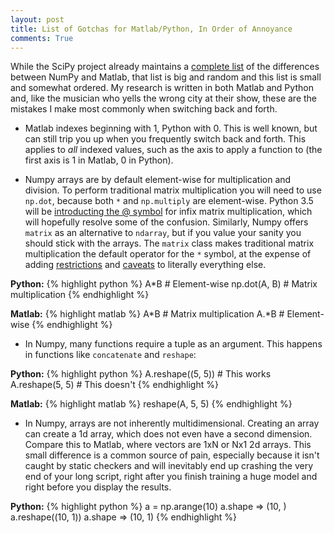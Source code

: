 ```yaml
---
layout: post
title: List of Gotchas for Matlab/Python, In Order of Annoyance
comments: True
---
```

While the SciPy project already maintains a [complete list](http://wiki.scipy.org/NumPy_for_Matlab_Users) of the differences between NumPy and Matlab, that list is big and random and this list is small and somewhat ordered. My research is written in both Matlab and Python and, like the musician who yells the wrong city at their show, these are the mistakes I make most commonly when switching back and forth.

* Matlab indexes beginning with 1, Python with 0. This is well known, but can still trip you up when you frequently switch back and forth. This applies to *all* indexed values, such as the axis to apply a function to (the first axis is 1 in Matlab, 0 in Python).

* Numpy arrays are by default element-wise for multiplication and division. To perform traditional matrix multiplication you will need to use `np.dot`, because both `*` and `np.multiply` are element-wise. Python 3.5 will be [introducting the @ symbol](https://www.python.org/dev/peps/pep-0465/) for infix matrix multiplication, which will hopefully resolve some of the confusion. Similarly, Numpy offers `matrix` as an alternative to `ndarray`, but if you value your sanity you should stick with the arrays. The `matrix` class makes traditional matrix multiplication the default operator for the `*` symbol, at the expense of adding [restrictions](http://stackoverflow.com/questions/4151128/what-are-the-differences-between-numpy-arrays-and-matrices-which-one-should-i-u) and [caveats](http://stackoverflow.com/questions/12024820/danger-of-mixing-numpy-matrix-and-array) to literally everything else.


**Python:**
{% highlight python %}
A*B            # Element-wise
np.dot(A, B)   # Matrix multiplication
{% endhighlight %}


**Matlab:**
{% highlight matlab %}
A*B            # Matrix multiplication
A.*B           # Element-wise
{% endhighlight %}

* In Numpy, many functions require a tuple as an argument. This happens in functions like `concatenate` and `reshape`:

**Python:**
{% highlight python %}
A.reshape((5, 5)) # This works
A.reshape(5, 5)   # This doesn't
{% endhighlight %}

**Matlab:**
{% highlight matlab %}
reshape(A, 5, 5)
{% endhighlight %}

* In Numpy, arrays are not inherently multidimensional. Creating an array can create a 1d array, which does not even have a second dimension. Compare this to Matlab, where vectors are 1xN or Nx1 2d arrays. This small difference is a common source of pain, especially because it isn't caught by static checkers and will inevitably end up crashing the very end of your long script, right after you finish training a huge model and right before you display the results.

**Python:**
{% highlight python %}
a = np.arange(10)
a.shape => (10, )
a.reshape((10, 1))
a.shape => (10, 1)
{% endhighlight %}

